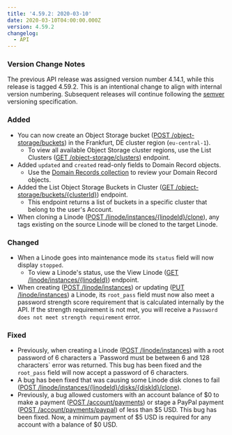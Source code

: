 ```yaml
---
title: '4.59.2: 2020-03-10'
date: 2020-03-10T04:00:00.000Z
version: 4.59.2
changelog:
  - API
---
```

### Version Change Notes

The previous API release was assigned version number 4.14.1, while this release is tagged 4.59.2. This is an intentional change to align with internal version numbering. Subsequent releases will continue following the [semver](https://semver.org/) versioning specification.

### Added

* You can now create an Object Storage bucket ([POST /object-storage/buckets](/api/v4/object-storage-buckets/#post)) in the Frankfurt, DE cluster region (`eu-central-1`).
  * To view all available Object Storage cluster regions, use the List Clusters ([GET /object-storage/clusters](/api/v4/object-storage-clusters)) endpoint.
* Added `updated` and `created` read-only fields to Domain Record objects.
  * Use the [Domain Records collection](https://developers.linode.com/api/v4/domains-domain-id-records) to review your Domain Record objects.
* Added the List Object Storage Buckets in Cluster ([GET /object-storage/buckets/{clusterId}](/api/v4/object-storage-buckets-cluster-id)) endpoint.
  * This endpoint returns a list of buckets in a specific cluster that belong to the user's Account.
* When cloning a Linode ([POST /linode/instances/{linodeId}/clone](/api/v4/linode-instances-linode-id-clone/#post)), any tags existing on the source Linode will be cloned to the target Linode.

### Changed

* When a Linode goes into maintenance mode its `status` field will now display `stopped`.
  * To view a Linode's status, use the View Linode ([GET /linode/instances/{linodeId}](/api/v4/linode-instances-linode-id)) endpoint.
* When creating ([POST /linode/instances](/api/v4/linode-instances/#post)) or updating ([PUT /linode/instances](/api/v4/linode-instances-linode-id/#put)) a Linode, its `root_pass` field must now also meet a password strength score requirement that is calculated internally by the API.  If the strength requirement is not met, you will receive a `Password does not meet strength requirement` error.

### Fixed

* Previously, when creating a Linode ([POST /linode/instances](/api/v4/linode-instances/#post)) with a root password of 6 characters a \`Password must be between 6 and 128 characters\` error was returned. This bug has been fixed and the `root_pass` field will now accept a password of 6 characters.
* A bug has been fixed that was causing some Linode disk clones to fail ([POST /linode/instances/{linodeId}/disks/{diskId}/clone](/api/v4/linode-instances-linode-id-disks-disk-id-clone/#post)).
* Previously, a bug allowed customers with an account balance of $0 to make a payment ([POST /account/payments](https://www.linode.com/docs/api/account/)) or stage a PayPal payment ([POST /account/payments/paypal](https://www.linode.com/docs/api/account/)) of less than $5 USD.  This bug has been fixed. Now, a minimum payment of $5 USD is required for any account with a balance of $0 USD.
